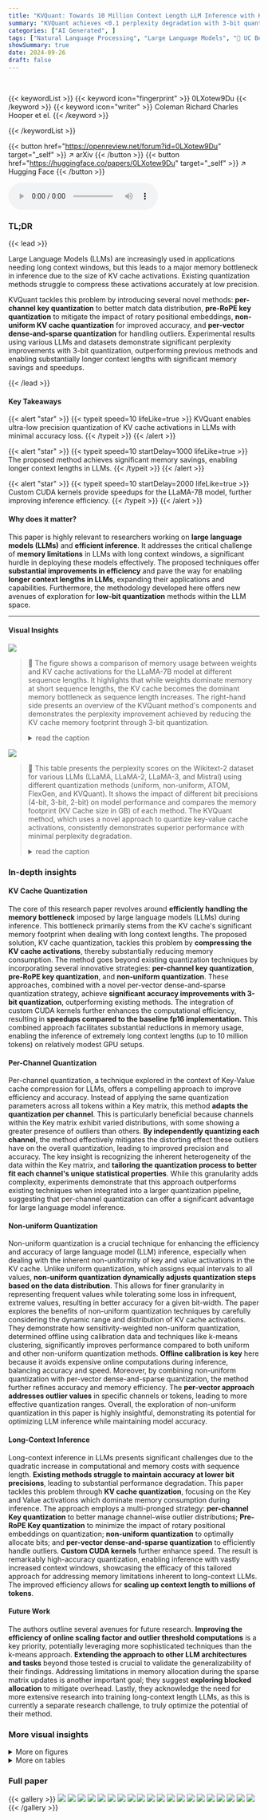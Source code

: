 ```yaml
---
title: "KVQuant: Towards 10 Million Context Length LLM Inference with KV Cache Quantization"
summary: "KVQuant achieves <0.1 perplexity degradation with 3-bit quantization in LLMs by using per-channel key quantization, pre-RoPE quantization, and non-uniform quantization, enabling 10M context length inf..."
categories: ["AI Generated", ]
tags: ["Natural Language Processing", "Large Language Models", "🏢 UC Berkeley",]
showSummary: true
date: 2024-09-26
draft: false
---
```


<br>

{{< keywordList >}}
{{< keyword icon="fingerprint" >}} 0LXotew9Du {{< /keyword >}}
{{< keyword icon="writer" >}} Coleman Richard Charles Hooper et el. {{< /keyword >}}
 
{{< /keywordList >}}

{{< button href="https://openreview.net/forum?id=0LXotew9Du" target="_self" >}}
↗ arXiv
{{< /button >}}
{{< button href="https://huggingface.co/papers/0LXotew9Du" target="_self" >}}
↗ Hugging Face
{{< /button >}}



<audio controls>
    <source src="https://ai-paper-reviewer.com/0LXotew9Du/podcast.wav" type="audio/wav">
    Your browser does not support the audio element.
</audio>


### TL;DR


{{< lead >}}

Large Language Models (LLMs) are increasingly used in applications needing long context windows, but this leads to a major memory bottleneck in inference due to the size of KV cache activations.  Existing quantization methods struggle to compress these activations accurately at low precision. 



KVQuant tackles this problem by introducing several novel methods: **per-channel key quantization** to better match data distribution, **pre-RoPE key quantization** to mitigate the impact of rotary positional embeddings, **non-uniform KV cache quantization** for improved accuracy, and **per-vector dense-and-sparse quantization** for handling outliers.  Experimental results using various LLMs and datasets demonstrate significant perplexity improvements with 3-bit quantization, outperforming previous methods and enabling substantially longer context lengths with significant memory savings and speedups. 

{{< /lead >}}


#### Key Takeaways

{{< alert "star" >}}
{{< typeit speed=10 lifeLike=true >}} KVQuant enables ultra-low precision quantization of KV cache activations in LLMs with minimal accuracy loss. {{< /typeit >}}
{{< /alert >}}

{{< alert "star" >}}
{{< typeit speed=10 startDelay=1000 lifeLike=true >}} The proposed method achieves significant memory savings, enabling longer context lengths in LLMs. {{< /typeit >}}
{{< /alert >}}

{{< alert "star" >}}
{{< typeit speed=10 startDelay=2000 lifeLike=true >}} Custom CUDA kernels provide speedups for the LLaMA-7B model, further improving inference efficiency. {{< /typeit >}}
{{< /alert >}}

#### Why does it matter?
This paper is highly relevant to researchers working on **large language models (LLMs)** and **efficient inference**.  It addresses the critical challenge of **memory limitations** in LLMs with long context windows, a significant hurdle in deploying these models effectively.  The proposed techniques offer **substantial improvements in efficiency** and pave the way for enabling **longer context lengths in LLMs**, expanding their applications and capabilities.  Furthermore, the methodology developed here offers new avenues of exploration for **low-bit quantization** methods within the LLM space.

------
#### Visual Insights



![](https://ai-paper-reviewer.com/0LXotew9Du/figures_1_1.jpg)

> 🔼 The figure shows a comparison of memory usage between weights and KV cache activations for the LLaMA-7B model at different sequence lengths.  It highlights that while weights dominate memory at short sequence lengths, the KV cache becomes the dominant memory bottleneck as sequence length increases. The right-hand side presents an overview of the KVQuant method's components and demonstrates the perplexity improvement achieved by reducing the KV cache memory footprint through 3-bit quantization.
> <details>
> <summary>read the caption</summary>
> Figure 1: Left: Model size versus activation memory size for the LLaMA-7B model with sequence length 512 and 128K. For longer context lengths, the KV cache becomes the dominant memory bottleneck. Memory consumption of model weights and KV cache activations for different LLaMA models with different sequence lengths are provided in Table 7 in Appendix A. Right: Overview of the different components used in KVQuant that result in less than 0.1 perplexity degradation over the fp16 baseline when quantizing the KV cache for the LLaMA-7B model to 3-bit precision. As shown in Table 1, our 3-bit approach results in 4.8× reduction in cached activation memory footprint.
> </details>





![](https://ai-paper-reviewer.com/0LXotew9Du/tables_6_1.jpg)

> 🔼 This table presents the perplexity scores on the Wikitext-2 dataset for various LLMs (LLaMA, LLaMA-2, LLaMA-3, and Mistral) using different quantization methods (uniform, non-uniform, ATOM, FlexGen, and KVQuant).  It shows the impact of different bit precisions (4-bit, 3-bit, 2-bit) on model performance and compares the memory footprint (KV Cache size in GB) of each method.  The KVQuant method, which uses a novel approach to quantize key-value cache activations, consistently demonstrates superior performance with minimal perplexity degradation.
> <details>
> <summary>read the caption</summary>
> Table 1: Evaluation of our method for different models using the perplexity (PPL) on Wikitext-2. KVQuant results are using pre-RoPE per-channel quantization for Keys. KV cache sizes are estimated assuming a sequence length of 128K (ignoring context length limits for the models). Note that ATOM and FlexGen use 4-bit quantization with group sizes of 128 and 64 with uniform quantization, respectively, and we extend their methods to 3-bit and 2-bit quantization. We leverage Attention Sink-Aware quantization for all bit widths. We used post-RoPE quantization for all baseline methods since it achieves higher accuracy when quantizing Keys per-token as shown in Appendix P. Table 18 in Appendix O demonstrates a full evaluation on all LLaMA, Llama-2, Llama-3, and Mistral models.
> </details>





### In-depth insights


#### KV Cache Quantization
The core of this research paper revolves around **efficiently handling the memory bottleneck** imposed by large language models (LLMs) during inference.  This bottleneck primarily stems from the KV cache's significant memory footprint when dealing with long context lengths. The proposed solution, KV cache quantization, tackles this problem by **compressing the KV cache activations**, thereby substantially reducing memory consumption.  The method goes beyond existing quantization techniques by incorporating several innovative strategies: **per-channel key quantization**, **pre-RoPE key quantization**, and **non-uniform quantization**.  These approaches, combined with a novel per-vector dense-and-sparse quantization strategy, achieve **significant accuracy improvements with 3-bit quantization**, outperforming existing methods.  The integration of custom CUDA kernels further enhances the computational efficiency, resulting in **speedups compared to the baseline fp16 implementation.**  This combined approach facilitates substantial reductions in memory usage, enabling the inference of extremely long context lengths (up to 10 million tokens) on relatively modest GPU setups.

#### Per-Channel Quantization
Per-channel quantization, a technique explored in the context of Key-Value cache compression for LLMs, offers a compelling approach to improve efficiency and accuracy.  Instead of applying the same quantization parameters across all tokens within a Key matrix, this method **adapts the quantization per channel**. This is particularly beneficial because channels within the Key matrix exhibit varied distributions, with some showing a greater presence of outliers than others.  **By independently quantizing each channel**, the method effectively mitigates the distorting effect these outliers have on the overall quantization, leading to improved precision and accuracy.  The key insight is recognizing the inherent heterogeneity of the data within the Key matrix, and **tailoring the quantization process to better fit each channel's unique statistical properties**.  While this granularity adds complexity, experiments demonstrate that this approach outperforms existing techniques when integrated into a larger quantization pipeline, suggesting that per-channel quantization can offer a significant advantage for large language model inference.

#### Non-uniform Quantization
Non-uniform quantization is a crucial technique for enhancing the efficiency and accuracy of large language model (LLM) inference, especially when dealing with the inherent non-uniformity of key and value activations in the KV cache. Unlike uniform quantization, which assigns equal intervals to all values, **non-uniform quantization dynamically adjusts quantization steps based on the data distribution**. This allows for finer granularity in representing frequent values while tolerating some loss in infrequent, extreme values, resulting in better accuracy for a given bit-width.  The paper explores the benefits of non-uniform quantization techniques by carefully considering the dynamic range and distribution of KV cache activations. They demonstrate how sensitivity-weighted non-uniform quantization, determined offline using calibration data and techniques like k-means clustering, significantly improves performance compared to both uniform and other non-uniform quantization methods.  **Offline calibration is key** here because it avoids expensive online computations during inference, balancing accuracy and speed.  Moreover, by combining non-uniform quantization with per-vector dense-and-sparse quantization, the method further refines accuracy and memory efficiency. The **per-vector approach addresses outlier values** in specific channels or tokens, leading to more effective quantization ranges. Overall, the exploration of non-uniform quantization in this paper is highly insightful, demonstrating its potential for optimizing LLM inference while maintaining model accuracy.

#### Long-Context Inference
Long-context inference in LLMs presents significant challenges due to the quadratic increase in computational and memory costs with sequence length.  **Existing methods struggle to maintain accuracy at lower bit precisions**, leading to substantial performance degradation. This paper tackles this problem through **KV cache quantization**, focusing on the Key and Value activations which dominate memory consumption during inference.  The approach employs a multi-pronged strategy: **per-channel Key quantization** to better manage channel-wise outlier distributions; **Pre-RoPE Key quantization** to minimize the impact of rotary positional embeddings on quantization; **non-uniform quantization** to optimally allocate bits; and **per-vector dense-and-sparse quantization** to efficiently handle outliers.  **Custom CUDA kernels** further enhance speed. The result is remarkably high-accuracy quantization, enabling inference with vastly increased context windows, showcasing the efficacy of this tailored approach for addressing memory limitations inherent to long-context LLMs.  The improved efficiency allows for **scaling up context length to millions of tokens**.

#### Future Work
The authors outline several avenues for future research.  **Improving the efficiency of online scaling factor and outlier threshold computations** is a key priority, potentially leveraging more sophisticated techniques than the k-means approach. **Extending the approach to other LLM architectures and tasks** beyond those tested is crucial to validate the generalizability of their findings.  Addressing limitations in memory allocation during the sparse matrix updates is another important goal; they suggest **exploring blocked allocation** to mitigate overhead. Lastly, they acknowledge the need for more extensive research into training long-context length LLMs, as this is currently a separate research challenge, to truly optimize the potential of their method.


### More visual insights

<details>
<summary>More on figures
</summary>


![](https://ai-paper-reviewer.com/0LXotew9Du/figures_3_1.jpg)

> 🔼 This figure shows example distributions of activation values for Keys (before and after applying Rotary Positional Embedding (RoPE)), and Values in layer 10 of the LLaMA-7B model using a sample of 2000 tokens from the Wikitext-2 dataset.  The key observation is the different outlier patterns in Keys: before RoPE, distinct outliers are present in specific channels; after RoPE, this pattern is less structured.  Values, however, show no consistent outlier pattern across channels and tokens. This analysis is crucial to the paper's approach of quantizing Keys before RoPE to improve accuracy in low-precision quantization.
> <details>
> <summary>read the caption</summary>
> Figure 2: Example distributions of the activation values for Keys pre-RoPE, Keys post-RoPE, and Values for LLaMA-7B on a sample with 2K sequence length from Wikitext-2. We observe several patterns: (i) Keys pre-RoPE exhibit clear outliers in specific channels across different tokens; (ii) after applying RoPE, the distribution becomes less structured and there are less consistent magnitudes for outlier channels (this is expected, as RoPE applies a rotation operation between pairs of channels); and (iii) Values exhibit no fixed outlier pattern with outlier values across channels and tokens.
> </details>



![](https://ai-paper-reviewer.com/0LXotew9Du/figures_7_1.jpg)

> 🔼 This figure shows the perplexity results on the Wikitext-2 dataset for two different LLMs, LLaMA-2-7B-32K and Llama-2-70B-32K, using various sequence lengths.  The perplexity, a measure of how well the model predicts the next word, is plotted against the evaluation sequence length.  Different quantization methods (fp16, nuq4-1%, nuq3-1%, nuq2-1%) are compared, demonstrating the impact of quantization on model performance with increasing context length. The right-hand side plots show the memory usage (in GB) of the KV cache for each quantization method.
> <details>
> <summary>read the caption</summary>
> Figure 3: Perplexity results for the LLaMA-2-7B-32K model [5] as well as the Llama-2-70B-32K LongLoRA model [6] on the Wikitext-2 dataset, evaluated using different sequence lengths.
> </details>



![](https://ai-paper-reviewer.com/0LXotew9Du/figures_16_1.jpg)

> 🔼 This figure shows the distribution of the magnitude of elements for both Keys (before Rotary Positional Embedding) and Values in different layers of the LLaMA-7B model. The data is from a single sample with a sequence length of 2K from the Wikitext-2 dataset. The y-axis represents the normalized magnitude, calculated by dividing each element's magnitude by the maximum magnitude in its layer.  The x-axis indicates the layer number. The figure highlights that for both Keys and Values, most elements are concentrated in a small portion of the dynamic range. A few outlier elements significantly skew the range, making it challenging to quantize the data to low precision accurately.  The different colors represent different percentage thresholds (e.g., t99 shows the portion of elements within the top 1% of magnitudes).
> <details>
> <summary>read the caption</summary>
> Figure 4: Distribution of the magnitude of elements of Key (Pre-RoPE) and Value activations for different layers of LLaMA-7B, computed on a single sample with sequence length 2K from the Wikitext-2 dataset. The normalized magnitude is computed by dividing by the largest magnitude value in that layer. As one can see, for both Key and Value activations, the majority of values lie in a small portion of the dynamic range, with a few numerical outliers skewing the dynamic range (and thereby reducing the fidelity when quantizing to low precision).
> </details>



![](https://ai-paper-reviewer.com/0LXotew9Du/figures_19_1.jpg)

> 🔼 This figure illustrates the challenges of online vs. offline computation for scaling factors in per-channel and per-token quantization.  Per-channel requires recomputing factors for each new key, while per-token only needs computation for the new token.  The authors choose offline calibration for per-channel to avoid this online overhead, and they use online calibration for per-token.
> <details>
> <summary>read the caption</summary>
> Figure 5: One typically achieves better performance when the scaling factor/zero point are computed online. However, this is quite challenging to do for per-channel quantization, as these factors will not only need to be recomputed for every new Key appended to the Key cache, but also all the prior cached Keys will need to be updated. As such, we use a calibration set to compute per-channel scaling factors offline. A similar challenge exists for per-token quantization, but online calibration for this does not require updating prior cached Values. In Section 3.6 and Appendix L, we discuss how we are able to efficiently compute outlier thresholds / scaling factors for per-token calibration, thereby enabling online computation.
> </details>



</details>




<details>
<summary>More on tables
</summary>


![](https://ai-paper-reviewer.com/0LXotew9Du/tables_7_1.jpg)
> 🔼 This table presents the passkey retrieval success rates for different LLMs (LLaMA-2-7B-32K and Llama-2-70B-32K) across various context lengths (2K, 4K, 8K, 16K, 32K).  It compares the performance of the proposed KVQuant method (at different bit precisions: 4-bit, 3-bit, and 2-bit) against a baseline (fp16) and KIVI (a competing method). The average bit-width for each method is also provided, calculated assuming a context length of 32K.
> <details>
> <summary>read the caption</summary>
> Table 2: Passkey retrieval results across different context lengths for the LLaMA-2-7B-32K model (uptrained for long sequence lengths using positional interpolation [5]) as well as the Llama-2-70B-32K LongLoRA model [6]. The values reported are the success rate for retrieving the passkey, computed over 50 samples. We also include comparisons with KIVI for reference, using the 2-bit configuration with group size of 32 and 128-element fp16 residual [26]. Average bit widths are estimated for each approach assuming 32K context length. Note that the open-source code for running KIVI with LLaMA does not support grouped-query attention, so we did not include comparisons with KIVI for Llama-2-70B-32K.
> </details>

![](https://ai-paper-reviewer.com/0LXotew9Du/tables_8_1.jpg)
> 🔼 This table presents the results of the LongBench evaluation, comparing the performance of the KVQuant-3bit-1% method against the baseline fp16 and the KIVI method.  LongBench is a benchmark suite for evaluating the capabilities of LLMs in handling long contexts. The table shows the results across various tasks, including question answering, summarization, and few-shot learning, demonstrating the effectiveness of the KVQuant method for various long-context tasks.  Average bit-widths, calculated for each method, allow comparison of performance at similar compression levels.
> <details>
> <summary>read the caption</summary>
> Table 3: LongBench evaluations for the Llama-2-7B-32K model using KVQuant-3bit-1%. Comparisons with KIVI are included for reference, using the configuration with group size of 32 and 128-element fp16 residual [26]. Average bit widths are estimated for each approach assuming 12.2K context length, which was the average number of tokens across all tasks.
> </details>

![](https://ai-paper-reviewer.com/0LXotew9Du/tables_8_2.jpg)
> 🔼 This table presents the results of evaluating the KVQuant model on the RULER benchmark.  It compares the performance of KVQuant with different quantization levels (3-bit and 2-bit) against a baseline (fp16) and another method (KIVI).  The results show KVQuant's accuracy is maintained even with aggressive quantization and pruning, outperforming KIVI in some cases.
> <details>
> <summary>read the caption</summary>
> Table 4: RULER evaluation results for the LLaMA-2-7B-32K model with KVQuant quantization methods. We report accuracy across RULER tasks, comparing our KVQuant configurations to baseline and KIVI approaches. A maximum context length of 32K is used for evaluation. Our results show that our method retains baseline accuracy even with aggressive quantization and pruning.
> </details>

![](https://ai-paper-reviewer.com/0LXotew9Du/tables_9_1.jpg)
> 🔼 This table presents the results of applying KV cache quantization in conjunction with weight quantization using the SqueezeLLM methodology.  It shows the perplexity scores for LLaMA-7B and LLaMA-13B models under different quantization schemes for both weights and KV caches. The 'w4-s45' and 'w3-s45' rows represent the 4-bit and 3-bit dense-and-sparse weight quantization methods from the SqueezeLLM paper, respectively.  The table highlights the minimal impact on perplexity when combining KVQuant with weight quantization, suggesting compatibility between the two techniques.
> <details>
> <summary>read the caption</summary>
> Table 5: KV cache quantization results when KVQuant is applied in conjunction with the weight quantization methodology in SqueezeLLM [17]. w4-s45 and w3-s45 for weights refer to the 4-bit and 3-bit dense-and-sparse weight quantization approaches in [17], respectively. See Appendix M for experimental details.
> </details>

![](https://ai-paper-reviewer.com/0LXotew9Du/tables_9_2.jpg)
> 🔼 This table presents a performance comparison of custom CUDA kernels developed for KVQuant against baseline fp16 matrix-vector multiplications.  It shows latency results for both Key and Value matrix-vector multiplications at different sequence lengths (2K, 4K, and 16K) for the LLaMA-2-7B-32K model on an A6000 GPU.  The results highlight the speedups achieved by the custom kernels, demonstrating improved efficiency with the KVQuant quantization method.
> <details>
> <summary>read the caption</summary>
> Table 6: Average latency (in microseconds) for the Key and Value nuq4-1% kernels, benchmarked on an A6000 GPU for the LLaMA-2-7B-32K model across different sequence lengths (l). fp16 matrix-vector multiplication latencies are included for reference, and the fp16 Key multiplication time also includes the time to apply RoPE to the newly appended Key vector. Section 3.7 and Appendix R provide additional details for our kernel implementation, Appendix R describes our benchmarking methodology, and Table 22 provides a detailed breakdown of kernel runtime on an A6000 GPU.
> </details>

![](https://ai-paper-reviewer.com/0LXotew9Du/tables_13_1.jpg)
> 🔼 This table shows the memory usage breakdown for different LLAMA models with varying sequence lengths and batch sizes. It highlights how the KV cache memory consumption becomes the dominant factor for longer sequences, even when model weights are already quantized. The table demonstrates the impact of KVQuant in significantly reducing the memory footprint, enabling longer context lengths with the same hardware.
> <details>
> <summary>read the caption</summary>
> Table 7: Model size and activation memory size estimates for different sequence lengths and batch sizes (BS) for different LLAMA models. For long sequence lengths and larger batch sizes, activation memory is the main bottleneck (particularly when weights are already quantized to low precision). By compressing the KV cache to 2-bit precision, we can enable 1M context length inference with the LLaMA-7B model on a single A100-80GB GPU, and we can also enable 10M context length inference with the LLaMA-7B model on an 8-GPU system.
> </details>

![](https://ai-paper-reviewer.com/0LXotew9Du/tables_14_1.jpg)
> 🔼 This table shows the estimated KV cache memory size in gigabytes (GB) for different sequence lengths (128K, 1M, and 10M tokens) and different quantization methods (fp16, nuq4, nuq4-1%, nuq3, nuq3-1%, nuq2, nuq2-1%).  It demonstrates the significant memory savings achieved by the proposed KVQuant method, especially at lower bit precisions (2-bit). The table highlights the feasibility of serving large language models with extremely long context lengths by drastically reducing the memory footprint of the KV cache.  The results support the claim that the method enables 1M context length inference on a single A100-80GB GPU and 10M context length inference on an 8-GPU system.
> <details>
> <summary>read the caption</summary>
> Table 8: Activation memory size estimates (GB) for 128K, 1M, and 10M sequence length (l) for different LLaMA models. By compressing the KV cache to 2-bit precision, we can enable 1M context length inference with the LLaMA-7B model on a single A100-80GB GPU, and we can also enable 10M context length inference with the LLaMA-7B model on an 8-GPU system.
> </details>

![](https://ai-paper-reviewer.com/0LXotew9Du/tables_17_1.jpg)
> 🔼 This table presents an ablation study comparing different quantization methods for Key and Value vectors in the KV cache of the LLaMA-7B model.  It shows the impact of using per-token (PT) versus per-channel (PC) quantization on both Key and Value dimensions, evaluating their perplexity and the resulting KV cache size. The results highlight the significant performance differences between these approaches for the same 3-bit quantization.
> <details>
> <summary>read the caption</summary>
> Table 9: Ablation Study: Perplexity comparison of per-token and per-channel quantization for KV cache activations for LLaMA-7B. PT refers to per-token quantization, and PC refers to per-channel quantization.
> </details>

![](https://ai-paper-reviewer.com/0LXotew9Du/tables_17_2.jpg)
> 🔼 This table presents the ablation study comparing the perplexity and KV cache size (GB) with sequence length 128k for different quantization schemes: fp16 (baseline), int3 with post-ROPE and int3 with pre-ROPE.  The pre-ROPE method shows significant improvement in perplexity compared to the post-ROPE method, demonstrating that quantizing keys before applying rotary positional embedding leads to better results.
> <details>
> <summary>read the caption</summary>
> Table 10: Ablation Study: Perplexity comparison of Pre-RoPE and post-ROPE Key quantization for LLaMA-7B (using per-channel Key quantization and per-token Value quantization). Pre-RoPE quantization leads to significant improvement (see Section 3.2 for more details).
> </details>

![](https://ai-paper-reviewer.com/0LXotew9Du/tables_18_1.jpg)
> 🔼 This table presents an ablation study on the sensitivity-weighted non-uniform quantization datatype used in KVQuant. It compares the perplexity results on Wikitext-2 for various models and quantization schemes.  The schemes include uniform quantization (int3), non-uniform quantization (nf3), nuq3 (unweighted k-means), nuq3 (Fisher-weighted k-means), and nuq3 (KVQuant). This table helps to understand the individual contribution of each component of the proposed non-uniform quantization method to the overall performance improvement. The comparison is done across different models (LLAMA, Llama-2, and Mistral), bit-widths, and sequence lengths.
> <details>
> <summary>read the caption</summary>
> Table 11: Ablation Study: Ablation of our sensitivity-weighted non-uniform datatype for different models on Wikitext-2. All experiments use pre-RoPE per-channel quantization for Keys and per-token quantization for Values (meaning that all configurations are the same as in KVQuant, except for the datatype). We compare against both uniform (int3) and non-uniform (nf3) [8] approaches, as well as with using “unweighted” k-means (i.e., not sensitivity-weighted) and “Fisher-weighted k-means
> </details>

![](https://ai-paper-reviewer.com/0LXotew9Du/tables_18_2.jpg)
> 🔼 This table presents ablation study results on the impact of different outlier isolation methods on the perplexity of the LLaMA-7B model using Wikitext-2 dataset.  It compares the performance of using a single global threshold for outlier removal (PM) versus using separate thresholds for each vector (PV). The results show that per-vector outlier detection (PV) significantly improves the model's accuracy, particularly at lower bit-widths (3-bit in this case).
> <details>
> <summary>read the caption</summary>
> Table 12: Ablation Study: Perplexity comparison of different outlier isolation methods for LLaMA-7B on Wikitext-2. Per-vector outlier detection allows for significant accuracy improvements relative to per-tensor outlier detection. All experiments use per-token quantization for Values and per-channel quantization for Keys (pre-RoPE). “PV” refers to using per-vector outlier thresholds, and “PM” refers to using a single per-matrix outlier threshold.
> </details>

![](https://ai-paper-reviewer.com/0LXotew9Du/tables_19_1.jpg)
> 🔼 This table presents a comparison of the perplexity scores achieved by different quantization methods (including the proposed KVQuant) on the Wikitext-2 dataset using various LLaMA-based language models.  It shows the impact of different bit precisions (4-bit, 3-bit, 2-bit) and techniques on model performance while taking into account the size of the KV cache. Baseline results using fp16 precision are included for comparison.  The table helps to demonstrate the effectiveness of the KVQuant method in achieving low perplexity while reducing memory usage.
> <details>
> <summary>read the caption</summary>
> Table 1: Evaluation of our method for different models using the perplexity (PPL) on Wikitext-2. KVQuant results are using pre-RoPE per-channel quantization for Keys. KV cache sizes are estimated assuming a sequence length of 128K (ignoring context length limits for the models). Note that ATOM and FlexGen use 4-bit quantization with group sizes of 128 and 64 with uniform quantization, respectively, and we extend their methods to 3-bit and 2-bit quantization. We leverage Attention Sink-Aware quantization for all bit widths. We used post-RoPE quantization for all baseline methods since it achieves higher accuracy when quantizing Keys per-token as shown in Appendix P. Table 18 in Appendix O demonstrates a full evaluation on all LLaMA, Llama-2, Llama-3, and Mistral models.
> </details>

![](https://ai-paper-reviewer.com/0LXotew9Du/tables_20_1.jpg)
> 🔼 This table presents an ablation study comparing the model accuracy when using online versus offline calibration methods for the Keys in the LLaMA-7B model. The study investigates the impact of using different quantization methods (per-token and per-channel) and outlier detection techniques (per-vector and per-matrix) on the model's perplexity. The results show that offline calibration performs comparably to online calibration when outlier detection is incorporated.
> <details>
> <summary>read the caption</summary>
> Table 14: Ablation Study: Model accuracy when using offline calibration for Keys with LLaMA-7B. When incorporating outlier detection, offline calibration for Keys is able to perform comparably with online calibration. All nuq3 experiments use per-token quantization for Values and per-channel quantization for Keys (pre-RoPE), and experiments with outliers use per-vector outlier detection.
> </details>

![](https://ai-paper-reviewer.com/0LXotew9Du/tables_20_2.jpg)
> 🔼 This table compares the perplexity (a measure of how well a model predicts a text) of different quantization methods (including the proposed KVQuant method) on the Wikitext-2 dataset for several large language models.  It shows how the perplexity changes with different bit precisions (4-bit, 3-bit, 2-bit) of the KV cache.  The table also accounts for the size of the KV cache memory used by each method, demonstrating the trade-off between accuracy and memory efficiency.
> <details>
> <summary>read the caption</summary>
> Table 1: Evaluation of our method for different models using the perplexity (PPL) on Wikitext-2. KVQuant results are using pre-RoPE per-channel quantization for Keys. KV cache sizes are estimated assuming a sequence length of 128K (ignoring context length limits for the models). Note that ATOM and FlexGen use 4-bit quantization with group sizes of 128 and 64 with uniform quantization, respectively, and we extend their methods to 3-bit and 2-bit quantization. We leverage Attention Sink-Aware quantization for all bit widths. We used post-RoPE quantization for all baseline methods since it achieves higher accuracy when quantizing Keys per-token as shown in Appendix P. Table 18 in Appendix O demonstrates a full evaluation on all LLaMA, Llama-2, Llama-3, and Mistral models.
> </details>

![](https://ai-paper-reviewer.com/0LXotew9Du/tables_20_3.jpg)
> 🔼 This table presents the runtime for computing Fisher information and performing calibration (including k-means) for a single layer of the LLaMA-65B model at different bit precisions (4-bit, 3-bit, and 2-bit).  The computation of Fisher information was done on an 8-GPU A100-80GB system, while the calibration was performed on an Intel Xeon Gold 6442Y CPU.  The table highlights that the calibration process can be easily parallelized across layers.
> <details>
> <summary>read the caption</summary>
> Table 16: Runtime for computing Fisher information as well as for calibration (including k-means) with 16 samples for LLaMA-65B quantization. Runtime for computing Fisher information was computed on an 8-GPU A100-80GB system. Runtime for calibration (including k-means) was performed on an Intel Xeon Gold 6442Y CPU, and is shown for a single layer. Note that calibration is independent for each layer, so it can be easily parallelized.
> </details>

![](https://ai-paper-reviewer.com/0LXotew9Du/tables_22_1.jpg)
> 🔼 This table presents a comparison of the proposed KVQuant method against various baseline and state-of-the-art quantization techniques on the Wikitext-2 dataset.  The comparison is performed across multiple LLMs (LLaMA, Llama-2, Llama-3, and Mistral) and various bit precisions (4-bit, 3-bit, 2-bit).  The table shows perplexity scores and estimated KV cache sizes for each model and method, demonstrating the performance and memory efficiency gains of KVQuant.
> <details>
> <summary>read the caption</summary>
> Table 1: Evaluation of our method for different models using the perplexity (PPL) on Wikitext-2. KVQuant results are using pre-RoPE per-channel quantization for Keys. KV cache sizes are estimated assuming a sequence length of 128K (ignoring context length limits for the models). Note that ATOM and FlexGen use 4-bit quantization with group sizes of 128 and 64 with uniform quantization, respectively, and we extend their methods to 3-bit and 2-bit quantization. We leverage Attention Sink-Aware quantization for all bit widths. We used post-RoPE quantization for all baseline methods since it achieves higher accuracy when quantizing Keys per-token as shown in Appendix P. Table 18 in Appendix O demonstrates a full evaluation on all LLaMA, Llama-2, Llama-3, and Mistral models.
> </details>

![](https://ai-paper-reviewer.com/0LXotew9Du/tables_22_2.jpg)
> 🔼 This table presents the perplexity scores on the Wikitext-2 dataset for various LLMs (LLaMA, Llama-2, Llama-3, and Mistral) using different quantization methods, including the proposed KVQuant method and existing approaches like ATOM and FlexGen.  It compares different bit-widths (4-bit, 3-bit, and 2-bit) and shows the impact of various quantization techniques on model performance and memory usage. The table highlights the superior performance of KVQuant in maintaining low perplexity scores with substantial memory savings compared to baseline fp16 and other methods.
> <details>
> <summary>read the caption</summary>
> Table 1: Evaluation of our method for different models using the perplexity (PPL) on Wikitext-2. KVQuant results are using pre-RoPE per-channel quantization for Keys. KV cache sizes are estimated assuming a sequence length of 128K (ignoring context length limits for the models). Note that ATOM and FlexGen use 4-bit quantization with group sizes of 128 and 64 with uniform quantization, respectively, and we extend their methods to 3-bit and 2-bit quantization. We leverage Attention Sink-Aware quantization for all bit widths. We used post-RoPE quantization for all baseline methods since it achieves higher accuracy when quantizing Keys per-token as shown in Appendix P. Table 18 in Appendix O demonstrates a full evaluation on all LLaMA, Llama-2, Llama-3, and Mistral models.
> </details>

![](https://ai-paper-reviewer.com/0LXotew9Du/tables_23_1.jpg)
> 🔼 This table presents a comparison of the proposed KVQuant method against various baseline and state-of-the-art quantization techniques (intX, nfX, ATOM, FlexGen) for different LLMs (LLaMA-7B, LLaMA-13B, LLaMA-30B, LLaMA-65B).  The evaluation is performed on the Wikitext-2 dataset using perplexity (PPL) as the metric.  The table shows perplexity results for 4-bit, 3-bit, and 2-bit quantization methods. It highlights the achieved perplexity with and without 1% outlier removal and the estimated size of the KV cache in gigabytes (GB).  The context length is fixed at 128k tokens for all models.  Pre-RoPE quantization is used for Keys in KVQuant, with post-RoPE used for the baseline.  Attention Sink-Aware Quantization is used across all methods and bit widths.  The table indicates significant improvements for KVQuant particularly at lower bit precisions.
> <details>
> <summary>read the caption</summary>
> Table 1: Evaluation of our method for different models using the perplexity (PPL) on Wikitext-2. KVQuant results are using pre-RoPE per-channel quantization for Keys. KV cache sizes are estimated assuming a sequence length of 128K (ignoring context length limits for the models). Note that ATOM and FlexGen use 4-bit quantization with group sizes of 128 and 64 with uniform quantization, respectively, and we extend their methods to 3-bit and 2-bit quantization. We leverage Attention Sink-Aware quantization for all bit widths. We used post-RoPE quantization for all baseline methods since it achieves higher accuracy when quantizing Keys per-token as shown in Appendix P. Table 18 in Appendix O demonstrates a full evaluation on all LLaMA, Llama-2, Llama-3, and Mistral models.
> </details>

![](https://ai-paper-reviewer.com/0LXotew9Du/tables_24_1.jpg)
> 🔼 This table compares the perplexity results of using pre-RoPE and post-RoPE quantization for Key with per-token quantization for LLaMA-7B model at different bit-widths (4-bit and 3-bit).  The results show that when using per-token quantization, post-RoPE quantization gives better results than pre-RoPE quantization. This is attributed to the fact that when rotating an outlier channel with another channel using RoPE, at some positions in the sequence, the impact of the outlier channel on the quantization range is reduced due to the magnitude from outlier channel being partially shifted to the smaller channel. Therefore, post-RoPE per-token Key quantization is chosen as a stronger baseline for comparison.
> <details>
> <summary>read the caption</summary>
> Table 20: Model accuracy when using pre-RoPE and post-RoPE quantization for LLaMA-7B with per-token Key quantization. Our experiments demonstrate that post-RoPE quantization is superior when using per-token Key quantization. Therefore, we decided to use these results for baseline comparison with per-token quantization.
> </details>

![](https://ai-paper-reviewer.com/0LXotew9Du/tables_24_2.jpg)
> 🔼 This table presents the perplexity scores achieved by different quantization methods (4-bit, 3-bit, and 2-bit with 1% sparsity) on two datasets: Wikitext-2 and C4.  It demonstrates the robustness of the calibration process by showing that models calibrated on one dataset (Wikitext-2) perform similarly well when evaluated on the other dataset (C4), and vice-versa.  This highlights the generalizability of the calibration and quantization methods.
> <details>
> <summary>read the caption</summary>
> Table 21: Perplexity (PPL) results on Wikitext-2 and C4 using different quantization schemes, calibrated using Wikitext-2 and C4.
> </details>

![](https://ai-paper-reviewer.com/0LXotew9Du/tables_25_1.jpg)
> 🔼 This table presents the benchmark results of custom CUDA kernels implemented for 4-bit dense-and-sparse quantization.  It compares the latency of Key and Value matrix-vector multiplications using the proposed method (nuq4-1%) against the baseline fp16 implementations. The results are shown for different sequence lengths (2K, 4K, 16K) on an A6000 GPU.  Additional details on kernel implementation and benchmarking methodology are referenced in the table caption.
> <details>
> <summary>read the caption</summary>
> Table 6: Average latency (in microseconds) for the Key and Value nuq4-1% kernels, benchmarked on an A6000 GPU for the LLaMA-2-7B-32K model across different sequence lengths (l). fp16 matrix-vector multiplication latencies are included for reference, and the fp16 Key multiplication time also includes the time to apply RoPE to the newly appended Key vector. Section 3.7 and Appendix R provide additional details for our kernel implementation, Appendix R describes our benchmarking methodology, and Table 22 provides a detailed breakdown of kernel runtime on an A6000 GPU.
> </details>

</details>




### Full paper

{{< gallery >}}
<img src="https://ai-paper-reviewer.com/0LXotew9Du/1.png" class="grid-w50 md:grid-w33 xl:grid-w25" />
<img src="https://ai-paper-reviewer.com/0LXotew9Du/2.png" class="grid-w50 md:grid-w33 xl:grid-w25" />
<img src="https://ai-paper-reviewer.com/0LXotew9Du/3.png" class="grid-w50 md:grid-w33 xl:grid-w25" />
<img src="https://ai-paper-reviewer.com/0LXotew9Du/4.png" class="grid-w50 md:grid-w33 xl:grid-w25" />
<img src="https://ai-paper-reviewer.com/0LXotew9Du/5.png" class="grid-w50 md:grid-w33 xl:grid-w25" />
<img src="https://ai-paper-reviewer.com/0LXotew9Du/6.png" class="grid-w50 md:grid-w33 xl:grid-w25" />
<img src="https://ai-paper-reviewer.com/0LXotew9Du/7.png" class="grid-w50 md:grid-w33 xl:grid-w25" />
<img src="https://ai-paper-reviewer.com/0LXotew9Du/8.png" class="grid-w50 md:grid-w33 xl:grid-w25" />
<img src="https://ai-paper-reviewer.com/0LXotew9Du/9.png" class="grid-w50 md:grid-w33 xl:grid-w25" />
<img src="https://ai-paper-reviewer.com/0LXotew9Du/10.png" class="grid-w50 md:grid-w33 xl:grid-w25" />
<img src="https://ai-paper-reviewer.com/0LXotew9Du/11.png" class="grid-w50 md:grid-w33 xl:grid-w25" />
<img src="https://ai-paper-reviewer.com/0LXotew9Du/12.png" class="grid-w50 md:grid-w33 xl:grid-w25" />
<img src="https://ai-paper-reviewer.com/0LXotew9Du/13.png" class="grid-w50 md:grid-w33 xl:grid-w25" />
<img src="https://ai-paper-reviewer.com/0LXotew9Du/14.png" class="grid-w50 md:grid-w33 xl:grid-w25" />
<img src="https://ai-paper-reviewer.com/0LXotew9Du/15.png" class="grid-w50 md:grid-w33 xl:grid-w25" />
<img src="https://ai-paper-reviewer.com/0LXotew9Du/16.png" class="grid-w50 md:grid-w33 xl:grid-w25" />
<img src="https://ai-paper-reviewer.com/0LXotew9Du/17.png" class="grid-w50 md:grid-w33 xl:grid-w25" />
<img src="https://ai-paper-reviewer.com/0LXotew9Du/18.png" class="grid-w50 md:grid-w33 xl:grid-w25" />
<img src="https://ai-paper-reviewer.com/0LXotew9Du/19.png" class="grid-w50 md:grid-w33 xl:grid-w25" />
<img src="https://ai-paper-reviewer.com/0LXotew9Du/20.png" class="grid-w50 md:grid-w33 xl:grid-w25" />
{{< /gallery >}}